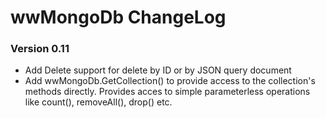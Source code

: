 # wwMongoDb ChangeLog

### Version 0.11

* Add Delete support for delete by ID or by JSON query document
* Add wwMongoDb.GetCollection() to provide access to the collection's methods directly. Provides acces to simple parameterless operations like count(), removeAll(), drop() etc. 